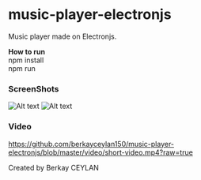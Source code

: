 # music-player-electronjs
 Music player made on Electronjs.

**How to run** <br/>
npm install <br/>
npm run <br/>

### ScreenShots

![Alt text](https://github.com/berkayceylan150/music-player-electronjs/blob/master/screenshots/ss-1.PNG?raw=true "ScreenShot1")
![Alt text](https://github.com/berkayceylan150/music-player-electronjs/blob/master/screenshots/ss-2.PNG?raw=true "ScreenShot2")

### Video
https://github.com/berkayceylan150/music-player-electronjs/blob/master/video/short-video.mp4?raw=true


Created by Berkay CEYLAN
